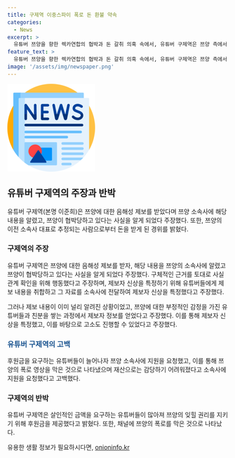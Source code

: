 ```yaml
---
title: 구제역 이중스파이 폭로 돈 환불 약속
categories:
  - News
excerpt: >
  유튜버 쯔양을 향한 렉카연합의 협박과 돈 갈취 의혹 속에서, 유튜버 구제역은 쯔양 측에서 돈을 받게 된 경위를 공개했다. 구제역은 제보를 받은 후 쯔양을 협박당하고 있다는 사실을 알게 되었다고 주장하며, 제보자 신상을 특정하기 위해 다른 유튜버들을 통해 제보 내용을 취합해 소속사에 전달했다고 설명했다. 그러나 후원금을 받은 것은 쯔양을 위해 폭로 영상이 만들어지는 것을 막기 위함이었다고 덧붙였다. 이에 대한 반론으로, 가로세로연구소는 렉카 연합에 속한 일부 유튜버들이 쯔양에게 협박을 하고 돈을 요구한 사실을 공개했다.
feature_text: >
  유튜버 쯔양을 향한 렉카연합의 협박과 돈 갈취 의혹 속에서, 유튜버 구제역은 쯔양 측에서 돈을 받게 된 경위를 공개했다. 구제역은 제보를 받은 후 쯔양을 협박당하고 있다는 사실을 알게 되었다고 주장하며, 제보자 신상을 특정하기 위해 다른 유튜버들을 통해 제보 내용을 취합해 소속사에 전달했다고 설명했다. 그러나 후원금을 받은 것은 쯔양을 위해 폭로 영상이 만들어지는 것을 막기 위함이었다고 덧붙였다. 이에 대한 반론으로, 가로세로연구소는 렉카 연합에 속한 일부 유튜버들이 쯔양에게 협박을 하고 돈을 요구한 사실을 공개했다.
image: '/assets/img/newspaper.png'
---
```


<p><img src="/assets/img/newspaper.png" alt="kimp 속보" /></p>

<h2 data-ke-size="size26">유튜버 구제역의 주장과 반박</h2>

<p data-ke-size="size16">유튜버 구제역(본명 이준희)은 쯔양에 대한 음해성 제보를 받았다며 쯔양 소속사에 해당 내용을 알렸고, 쯔양이 협박당하고 있다는 사실을 알게 되었다 주장했다. 또한, 쯔양의 이전 소속사 대표로 추정되는 사람으로부터 돈을 받게 된 경위를 밝혔다.</p>

<h3>구제역의 주장</h3>

<p data-ke-size="size16">유튜버 구제역은 쯔양에 대한 음해성 제보를 받자, 해당 내용을 쯔양의 소속사에 알렸고 쯔양이 협박당하고 있다는 사실을 알게 되었다 주장했다. 구체적인 근거를 토대로 사실관계 확인을 위해 행동했다고 주장하며, 제보자 신상을 특정하기 위해 유튜버들에게 제보 내용을 취합하고 그 자료를 소속사에 전달하여 제보자 신상을 특정했다고 주장했다.</p>

<p data-ke-size="size16">그러나 제보 내용이 이미 널리 알려진 상황이었고, 쯔양에 대한 부정적인 감정을 가진 유튜버들과 친분을 쌓는 과정에서 제보자 정보를 얻었다고 주장했다. 이를 통해 제보자 신상을 특정했고, 이를 바탕으로 고소도 진행할 수 있었다고 주장했다.</p>

<h3><span style="color: #1a5490;">유튜버 구제역의 고백</span></h3>

<p data-ke-size="size16">후원금을 요구하는 유튜버들이 늘어나자 쯔양 소속사에 지원을 요청했고, 이를 통해 쯔양의 폭로 영상을 막은 것으로 나타냈으며 재산으로는 감당하기 어려워졌다고 소속사에 지원을 요청했다고 고백했다.</p>

<h3>구제역의 반박</h3>

<p data-ke-size="size16">유튜버 구제역은 살인적인 금액을 요구하는 유튜버들이 많아져 쯔양의 잊힐 권리를 지키기 위해 후원금을 제공했다고 밝혔다. 또한, 채널에 쯔양의 폭로를 막은 것으로 나타났다.</p>
유용한 생활 정보가 필요하시다면, <a href="https://onioninfo.kr" rel="dofollow">onioninfo.kr</a>


